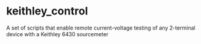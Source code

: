 # keithley_control

A set of scripts that enable remote current-voltage testing of any 2-terminal device with a Keithley 6430 sourcemeter
